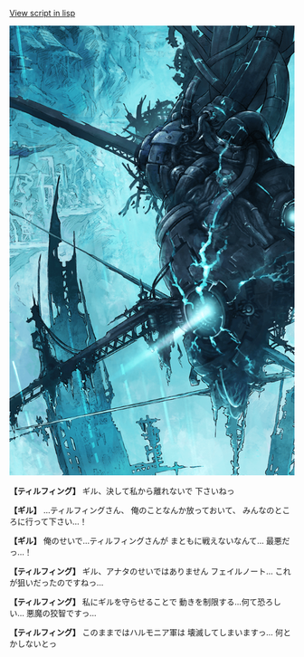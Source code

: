 [View script in lisp](../scripts/100905061.txt)

![underground_world_3.png](../images/backgrounds/underground_world_3.png)

**【ティルフィング】**
ギル、決して私から離れないで
下さいねっ

**【ギル】**
…ティルフィングさん、
俺のことなんか放っておいて、
みんなのところに行って下さい…！

**【ギル】**
俺のせいで…ティルフィングさんが
まともに戦えないなんて…
最悪だっ…！

**【ティルフィング】**
ギル、アナタのせいではありません
フェイルノート…
これが狙いだったのですねっ…

**【ティルフィング】**
私にギルを守らせることで
動きを制限する…何て恐ろしい…
悪魔の狡智ですっ…

**【ティルフィング】**
このままではハルモニア軍は
壊滅してしまいますっ…
何とかしないとっ